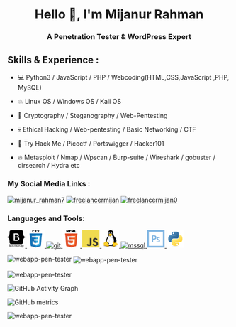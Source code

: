 <h1 align="center">Hello 👋, I'm Mijanur Rahman</h1>
<h3 align="center">A Penetration Tester & WordPress Expert</h3>

## Skills & Experience : 
* :computer: Python3 / JavaScript / PHP / Webcoding(HTML,CSS,JavaScript ,PHP, MySQL)
* :collision: Linux OS / Windows OS / Kali OS
 * :muscle: Cryptography / Steganography / Web-Pentesting
 * :skull: Ethical Hacking / Web-pentesting / Basic Networking / CTF 
 * :eyes: Try Hack Me / Picoctf / Portswigger / Hacker101
     
           
 * :fire:
       Metasploit /
       Nmap /
       Wpscan /
       Burp-suite /
       Wireshark /
       gobuster /
       dirsearch /
       Hydra 
       etc


<h3 align="left">My Social Media Links :</h3>
<p align="left">
<a href="https://twitter.com/mijanur_rahman7" target="blank"><img align="center" src="https://raw.githubusercontent.com/rahuldkjain/github-profile-readme-generator/master/src/images/icons/Social/twitter.svg" alt="mijanur_rahman7" height="30" width="40" /></a>
<a href="https://linkedin.com/in/freelancermijan" target="blank"><img align="center" src="https://raw.githubusercontent.com/rahuldkjain/github-profile-readme-generator/master/src/images/icons/Social/linked-in-alt.svg" alt="freelancermijan" height="30" width="40" /></a>
<a href="https://fb.com/freelancermijan0" target="blank"><img align="center" src="https://raw.githubusercontent.com/rahuldkjain/github-profile-readme-generator/master/src/images/icons/Social/facebook.svg" alt="freelancermijan0" height="30" width="40" /></a>
</p>

<h3 align="left">Languages and Tools:</h3>
<p align="left"> <a href="https://getbootstrap.com" target="_blank" rel="noreferrer"> <img src="https://raw.githubusercontent.com/devicons/devicon/master/icons/bootstrap/bootstrap-plain-wordmark.svg" alt="bootstrap" width="40" height="40"/> </a> <a href="https://www.w3schools.com/css/" target="_blank" rel="noreferrer"> <img src="https://raw.githubusercontent.com/devicons/devicon/master/icons/css3/css3-original-wordmark.svg" alt="css3" width="40" height="40"/> </a> <a href="https://git-scm.com/" target="_blank" rel="noreferrer"> <img src="https://www.vectorlogo.zone/logos/git-scm/git-scm-icon.svg" alt="git" width="40" height="40"/> </a> <a href="https://www.w3.org/html/" target="_blank" rel="noreferrer"> <img src="https://raw.githubusercontent.com/devicons/devicon/master/icons/html5/html5-original-wordmark.svg" alt="html5" width="40" height="40"/> </a> <a href="https://developer.mozilla.org/en-US/docs/Web/JavaScript" target="_blank" rel="noreferrer"> <img src="https://raw.githubusercontent.com/devicons/devicon/master/icons/javascript/javascript-original.svg" alt="javascript" width="40" height="40"/> </a> <a href="https://www.linux.org/" target="_blank" rel="noreferrer"> <img src="https://raw.githubusercontent.com/devicons/devicon/master/icons/linux/linux-original.svg" alt="linux" width="40" height="40"/> </a> <a href="https://www.microsoft.com/en-us/sql-server" target="_blank" rel="noreferrer"> <img src="https://www.svgrepo.com/show/303229/microsoft-sql-server-logo.svg" alt="mssql" width="40" height="40"/> </a> <a href="https://www.photoshop.com/en" target="_blank" rel="noreferrer"> <img src="https://raw.githubusercontent.com/devicons/devicon/master/icons/photoshop/photoshop-line.svg" alt="photoshop" width="40" height="40"/> </a> <a href="https://www.python.org" target="_blank" rel="noreferrer"> <img src="https://raw.githubusercontent.com/devicons/devicon/master/icons/python/python-original.svg" alt="python" width="40" height="40"/> </a> </p>

<p><img align="left" src="https://github-readme-stats.vercel.app/api/top-langs?username=webapp-pen-tester&show_icons=true&locale=en&layout=compact" alt="webapp-pen-tester" /></p>

<p>&nbsp;<img align="center" src="https://github-readme-stats.vercel.app/api?username=webapp-pen-tester&show_icons=true&locale=en" alt="webapp-pen-tester" /></p>

<p><img align="center" src="https://github-readme-streak-stats.herokuapp.com/?user=webapp-pen-tester&" alt="webapp-pen-tester" /></p>

![GitHub Activity Graph](https://activity-graph.herokuapp.com/graph?username=webapp-pen-tester)  

![GitHub metrics](https://metrics.lecoq.io/webapp-pen-tester)  

<p align="left"> <img src="https://komarev.com/ghpvc/?username=webapp-pen-tester&label=Profile%20views&color=0e75b6&style=flat" alt="webapp-pen-tester" /> </p>